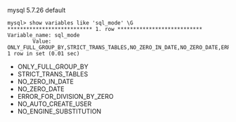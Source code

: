 
mysql 5.7.26 default
```
mysql> show variables like 'sql_mode' \G
*************************** 1. row ***************************
Variable_name: sql_mode
        Value: ONLY_FULL_GROUP_BY,STRICT_TRANS_TABLES,NO_ZERO_IN_DATE,NO_ZERO_DATE,ERROR_FOR_DIVISION_BY_ZERO,NO_AUTO_CREATE_USER,NO_ENGINE_SUBSTITUTION
1 row in set (0.01 sec)
```
- ONLY_FULL_GROUP_BY
- STRICT_TRANS_TABLES
- NO_ZERO_IN_DATE
- NO_ZERO_DATE
- ERROR_FOR_DIVISION_BY_ZERO
- NO_AUTO_CREATE_USER
- NO_ENGINE_SUBSTITUTION
